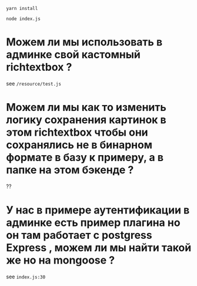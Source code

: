 ``yarn install``

``node index.js``

# Можем ли мы использовать в админке свой кастомный richtextbox ?

see `/resource/test.js`

# Можем ли мы как то изменить логику сохранения картинок в этом richtextbox чтобы они сохранялись не в бинарном формате в базу к примеру, а в папке на этом бэкенде ?

??

# У нас в примере аутентификации в админке есть пример плагина но он там работает с postgress Express , можем ли мы найти такой же но на mongoose ?

see `index.js:30`

